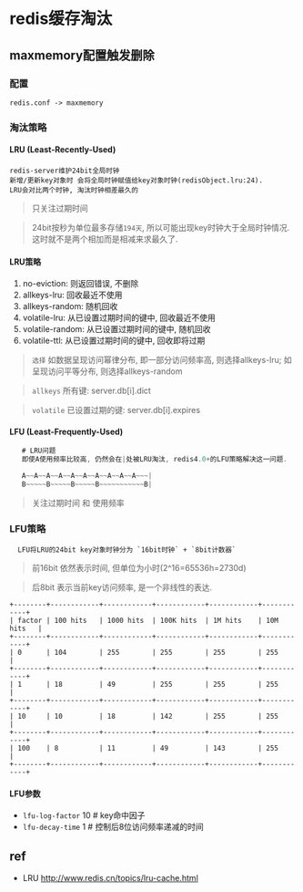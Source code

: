 # redis缓存淘汰

## maxmemory配置触发删除

### 配置

    redis.conf -> maxmemory

### 淘汰策略

#### LRU (Least-Recently-Used)

    redis-server维护24bit全局时钟
    新增/更新key对象时 会将全局时钟赋值给key对象时钟(redisObject.lru:24).
    LRU会对比两个时钟, 淘汰时钟相差最久的

> 只关注过期时间

> 24bit按秒为单位最多存储`194天`, 所以可能出现key时钟大于全局时钟情况. 这时就不是两个相加而是相减来求最久了.

#### LRU策略

1. no-eviction: 则返回错误, 不删除
2. allkeys-lru: 回收最近不使用
3. allkeys-random: 随机回收
4. volatile-lru: 从已设置过期时间的键中, 回收最近不使用
5. volatile-random: 从已设置过期时间的键中, 随机回收
6. volatile-ttl: 从已设置过期时间的键中, 回收即将过期

> `选择` 如数据呈现访问幂律分布, 即一部分访问频率高, 则选择allkeys-lru; 如呈现访问平等分布, 则选择allkeys-random

> `allkeys` 所有键: server.db[i].dict

> `volatile` 已设置过期的键: server.db[i].expires

#### LFU (Least-Frequently-Used)

```js
   # LRU问题
   即使A使用频率比较高, 仍然会在|处被LRU淘汰, redis4.0+的LFU策略解决这一问题.

   A~~A~~A~~A~~A~~A~~A~~A~~A~~A~~~|
   B~~~~~B~~~~~B~~~~~B~~~~~~~~~~~B|
```

> 关注过期时间 和 使用频率

### LFU策略

      LFU将LRU的24bit key对象时钟分为 `16bit时钟` + `8bit计数器`

> 前16bit 依然表示时间, 但单位为小时(2^16=65536h=2730d)

> 后8bit 表示当前key访问频率, 是一个非线性的表达.

```code
+--------+------------+------------+------------+------------+------------+
| factor | 100 hits   | 1000 hits  | 100K hits  | 1M hits    | 10M hits   |
+--------+------------+------------+------------+------------+------------+
| 0      | 104        | 255        | 255        | 255        | 255        |
+--------+------------+------------+------------+------------+------------+
| 1      | 18         | 49         | 255        | 255        | 255        |
+--------+------------+------------+------------+------------+------------+
| 10     | 10         | 18         | 142        | 255        | 255        |
+--------+------------+------------+------------+------------+------------+
| 100    | 8          | 11         | 49         | 143        | 255        |
+--------+------------+------------+------------+------------+------------+
```

#### LFU参数

- `lfu-log-factor` 10 # key命中因子
- `lfu-decay-time` 1  # 控制后8位访问频率递减的时间

## ref

- LRU <http://www.redis.cn/topics/lru-cache.html>
